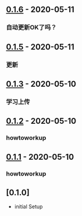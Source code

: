 ## [0.1.6](https://github.com/AlexHsu1987/EV-moban/compare/v0.1.5...v0.1.6) - 2020-05-11

### 自动更新OK了吗？
## [0.1.5](https://github.com/AlexHsu1987/EV-moban/compare/v0.1.3...v0.1.5) - 2020-05-11

### 更新
## [0.1.3](https://github.com/AlexHsu1987/EV-moban/compare/v0.1.2...v0.1.3) - 2020-05-10

### 学习上传
## [0.1.2](https://https://github.com/AlexHsu1987/EV-moban/compare/v0.1.1...v0.1.2) - 2020-05-10

### howtoworkup
## [0.1.1](https://https://github.com/AlexHsu1987/EV-moban/compare/v0.1.0...v0.1.1) - 2020-05-10

### howtoworkup
## [0.1.0] 
* initial Setup